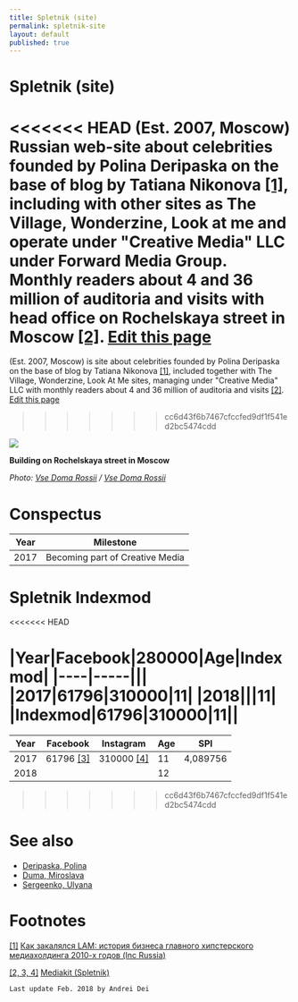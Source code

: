 ```yaml
---
title: Spletnik (site)
permalink: spletnik-site
layout: default
published: true
---
```


# Spletnik (site)


<<<<<<< HEAD
(Est. 2007, Moscow) Russian web-site about celebrities founded by Polina Deripaska on the base of blog by Tatiana Nikonova <span id="a1">[\[1\]](#f1)</span>, including with other sites as The Village, Wonderzine, Look at me and operate under "Creative Media" LLC under Forward Media Group. Monthly readers about 4 and 36 million of auditoria and visits with head office on Rochelskaya street in Moscow <span id="a2">[\[2\]](#f2)</span>. [Edit this page](http://prose.io/#indexmod/encyclopedia/edit/master/spletnik-site.md)
=======
(Est. 2007, Moscow) is site about celebrities founded by Polina Deripaska on the base of blog by Tatiana Nikonova <span id="a1">[\[1\]](#f1)</span>, included together with The Village, Wonderzine, Look At Me sites, managing under "Creative Media" LLC with monthly readers about 4 and 36 million of auditoria and visits <span id="a2">[\[2\]](#f2)</span>. [Edit this page](http://prose.io/#indexmod/encyclopedia/edit/master/spletnik-site.md)
>>>>>>> cc6d43f6b7467cfccfed9df1f541ed2bc5474cdd

![](http://www.vsedomarossii.ru/photos/area_77/city_2815/street_12408/148205_1.jpg)

**Building on Rochelskaya street in Moscow**

*Photo: [Vse Doma Rossii]() / [Vse Doma Rossii](http://moscowcity.vsedomarossii.ru/house/148205)*

# Conspectus

|Year|Milestone|
|----|-----|
|2017|Becoming part of Creative Media|


# Spletnik Indexmod
<<<<<<< HEAD

|Year|Facebook|280000|Age|Indexmod|
|----|-----|||
|2017|61796|310000|11|
|2018|||11|
|Indexmod|61796|310000|11||
=======

|Year|Facebook|Instagram|Age|SPI|
|-|-|-|-|-|
|2017|61796 <span id="a2">[\[3\]](#f2)</span>|310000 <span id="a2">[\[4\]](#f2)</span>|11|4,089756|
|2018|||12||

>>>>>>> cc6d43f6b7467cfccfed9df1f541ed2bc5474cdd

# See also

+ [Deripaska, Polina](deripaska-polina)
+ [Duma, Miroslava](duma-miroslava)
+ [Sergeenko, Ulyana](sergeenko-ulyana)



# Footnotes

[[1]](#a1) <span id="f1"></span> [Как закалялся LAM: история бизнеса главного хипстерского медиахолдинга 2010-х годов (Inc Russia)](https://incrussia.ru/fly/kak-zakalyalsya-lam-istoriya-biznesa-glavnogo-hipsterskogo-mediaholdinga-2010-h-godov)

[[2, 3, 4]](#a2) <span id="f2"></span> [Mediakit (Spletnik)](http://mediakit.spletnik.ru)

`Last update Feb. 2018 by Andrei Dei`
